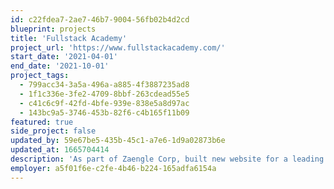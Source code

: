 ```yaml
---
id: c22fdea7-2ae7-46b7-9004-56fb02b4d2cd
blueprint: projects
title: 'Fullstack Academy'
project_url: 'https://www.fullstackacademy.com/'
start_date: '2021-04-01'
end_date: '2021-10-01'
project_tags:
  - 799acc34-3a5a-496a-a885-4f3887235ad8
  - 1f1c336e-3fe2-4709-8bbf-263cdead55e5
  - c41c6c9f-42fd-4bfe-939e-838e5a8d97ac
  - 143bc9a5-3746-453b-82f6-c4b165f11b09
featured: true
side_project: false
updated_by: 59e67be5-435b-45c1-a7e6-1d9a02873b6e
updated_at: 1665704414
description: 'As part of Zaengle Corp, built new website for a leading coding school.'
employer: a5f01f6e-c2fe-4b46-b224-165adfa6154a
---
```

